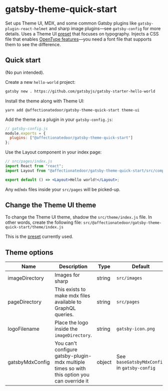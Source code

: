 # gatsby-theme-quick-start

Set ups Theme UI, MDX, and some common Gatsby plugins like `gatsby-plugin-react-helmet` and sharp image plugins—see `gatsby-config` for more details. Uses a Theme UI [preset]() that focuses on typography. Injects a CSS file that enables [OpenType features]()—you need a font file that supports them to see the difference.

## Quick start

(No pun intended).

Create a new `hello-world` project:

```bash
gatsby new . https://github.com/gatsbyjs/gatsby-starter-hello-world
```

Install the theme along with Theme UI:

`yarn add @affectionatedoor/gatsby-theme-quick-start theme-ui`

Add the theme as a plugin in your `gatsby-config.js`:

```js
// gatsby-config.js
module.exports = {
  plugins: ["@affectionatedoor/gatsby-theme-quick-start"]
};
```

Use the Layout component in your index page:

```jsx
// src/pages/index.js
import React from "react";
import Layout from "@affectionatedoor/gatsby-theme-quick-start/src/components/Layout";

export default () => <Layout>Hello world!</Layout>;
```

Any `md`/`mdx` files inside your `src/pages` will be picked-up.

## Change the Theme UI theme

To change the Theme UI theme, shadow the `src/theme/index.js` file. In other words, create the following file: `src/@affectionatedoor/gatsby-theme-quick-start/theme/index.js`

This is the [preset]() currently used.

## Theme options

| Name            | Description                                                                                  | Type   | Default                                      |
| --------------- | -------------------------------------------------------------------------------------------- | ------ | -------------------------------------------- |
| imageDirectory  | Images for sharp                                                                             | string | `src/images`                                 |
| pageDirectory   | This exists to make mdx files available to GraphQL queries.                                  | string | `src/pages`                                  |
| logoFilename    | Place the logo inside the `imageDirectory`.                                                  | string | `gatsby-icon.png`                            |
| gatsbyMdxConfig | You can't configure gatsby-plugin-mdx multiple times so with this option you can override it | object | See `baseGatsbyMdxConfig` in `gatsby-config` |
